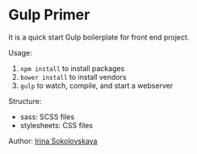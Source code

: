 # Gulp Primer

It is a quick start Gulp boilerplate for front end project.

Usage:

1. `npm install` to install packages
1. `bower install` to install vendors
1. `gulp` to watch, compile, and start a webserver

Structure:

- sass: SCSS files
- stylesheets: CSS files

Author: [Irina Sokolovskaya](http://github.com/ierhyna)
